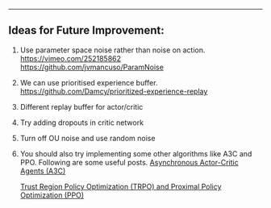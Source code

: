 -------------------------------------------------------------------

## Ideas for Future Improvement:
1. Use parameter space noise rather than noise on action. https://vimeo.com/252185862 https://github.com/jvmancuso/ParamNoise
2. We can use prioritised experience buffer. https://github.com/Damcy/prioritized-experience-replay
3. Different replay buffer for actor/critic
4. Try adding dropouts in critic network
5. Turn off OU noise and use random noise
6. You should also try implementing some other algorithms like A3C and PPO. Following are some useful posts.
    [Asynchronous Actor-Critic Agents (A3C)](https://medium.com/emergent-future/simple-reinforcement-learning-with-tensorflow-part-8-asynchronous-actor-critic-agents-a3c-c88f72a5e9f2)
    
    [Trust Region Policy Optimization (TRPO) and Proximal Policy Optimization (PPO)](https://medium.com/@sanketgujar95/trust-region-policy-optimization-trpo-and-proximal-policy-optimization-ppo-e6e7075f39ed)
